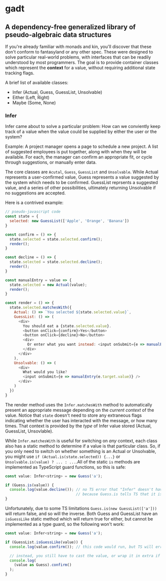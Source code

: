 # gadt

## A dependency-free generalized library of pseudo-algebraic data structures

If you're already familiar with monads and kin, you'll discover that these don't conform to fantasyland or any other spec. These were designed to solve particular real-world problems, with interfaces that can be readily understood by most programmers. The goal is to provide container classes which represent the **context** for a value, without requiring additional state tracking flags.

A brief list of available classes:

* Infer (Actual, Guess, GuessList, Unsolvable)
* Either (Left, Right)
* Maybe (Some, None)

### Infer

Infer came about to solve a particular problem: How can we conviently keep track of a value when the value could be supplied by either the user or the system?

Example: A project manager opens a page to schedule a new project. A list of suggested employees is put together, along with when they will be available. For each, the manager can confirm an appropriate fit, or cycle through suggestions, or manually enter data.

The core classes are `Acutal`, `Guess`, `GuessList` and `Unsolvable`. While Actual represents a user-confirmed value, Guess represents a value suggested by the system which needs to be confirmed. GuessList reprsents a suggested value, and a series of other possibilities, ultimately returning Unsolvable if no suggestions are accepted.

Here is a contrived example:

```javascript
// pseudo-javascript code
const state = {
  selected: new GuessList(['Apple', 'Orange', 'Banana'])
}

const confirm = () => {
  state.selected = state.selected.confirm();
  render();
}

const decline = () => {
  state.selected = state.selected.decline();
  render();
}

const manualEntry = value => {
  state.selected = new Actual(value);
  render();
}

const render = () => {
  state.selected.matchesWith({
    Actual: () => `You selected ${state.selected.value}`,
    GuessList: () => (
      <div>
        You should eat a {state.selected.value}.
        <button onClick={confirm}>Yes</button>
        <button onClick={decline}>No</button>
        <div>
          Or enter what you want instead: <input onSubmit={e => manualEntry(e.target.value)} />
        </div>
      </div>
    ),
    Unsolvable: () => (
      <div>
        What would you like?
        <input onSubmit={e => manualEntry(e.target.value)} />
      </div>
    )
  })
}
```

The render method uses the `Infer.matchesWith` method to automatically present an appropriate message depending on the *current context* of the value. Notice that `state` doesn't need to store any extraneous flags indicating whether the user has interacted with the message, or how many times. That context is provided by the *type* of Infer value stored (Actual, GuessList, Unsovlable).

While `Infer.matchesWith` is useful for switching on *any* context, each class also has a static method to determine if a value is that particular class. So, if you only need to switch on whether something is an Actual or Unsolvable, you might use `if (Actual.is(state.selected)) {...}` or `Unsolvable.is(value) ? ... : ...`.All of the static `is` methods are implemented as TypeScript guard functions, so this is safe:

```javascript
const value: Infer<string> = new Guess('a');

if (Guess.is(value)) {
  console.log(value.decline()); // no TS error that "Infer" doesn't have decline,
                                // because Guess.is tells TS that it is in fact a Guess
}
```

Unfortunately, due to some TS limitations `Guess.is(new GuessList(['a']))` will return false, and so will the inverse. Both Guess and GuessList have an `isGuessLike` static method which will return true for either, but cannot be implemented as a type guard, so the following won't work:

```javascript
const value: Infer<string> = new Guess('a');

if (GuessList.isGuessLike(value)) {
  console.log(value.confirm()); // this code would run, but TS will error because it still thinks value could be any Infer

  // instead, you still have to cast the value, or wrap it in extra if clauses using Guess.is and GuessList.is
  console.log(
    (value as Guess).confirm()
  );
}
```

